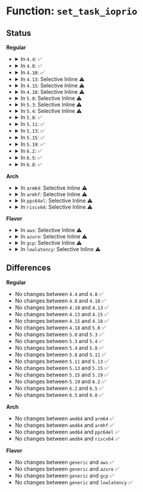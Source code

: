 # Function: <code>set_task_ioprio</code>

## Status
<b>Regular</b>
<ul>
<li>
<details>
<summary>In <code>4.4</code>: ✅</summary>

```c
int set_task_ioprio(struct task_struct *task, int ioprio);
```

**Collision:** Unique Global

**Inline:** No

**Transformation:** False

**Instances:**

```
In block/ioprio.c (ffffffff813cdb90)
Location: block/ioprio.c:32
Inline: False
Direct callers:
  - fs/ext4/super.c:ext4_remount
  - fs/ext4/super.c:ext4_fill_super
  - block/ioprio.c:SyS_ioprio_set
  - block/ioprio.c:SyS_ioprio_set
  - block/ioprio.c:SyS_ioprio_set
```
**Symbols:**

```
ffffffff813cdb90-ffffffff813cdc26: set_task_ioprio (STB_GLOBAL)
```
</details>
</li>
<li>
<details>
<summary>In <code>4.8</code>: ✅</summary>

```c
int set_task_ioprio(struct task_struct *task, int ioprio);
```

**Collision:** Unique Global

**Inline:** No

**Transformation:** False

**Instances:**

```
In block/ioprio.c (ffffffff81411fc0)
Location: block/ioprio.c:32
Inline: False
Direct callers:
  - fs/ext4/super.c:ext4_remount
  - fs/ext4/super.c:ext4_fill_super
  - block/ioprio.c:SyS_ioprio_set
  - block/ioprio.c:SyS_ioprio_set
  - block/ioprio.c:SyS_ioprio_set
```
**Symbols:**

```
ffffffff81411fc0-ffffffff81412056: set_task_ioprio (STB_GLOBAL)
```
</details>
</li>
<li>
<details>
<summary>In <code>4.10</code>: ✅</summary>

```c
int set_task_ioprio(struct task_struct *task, int ioprio);
```

**Collision:** Unique Global

**Inline:** No

**Transformation:** False

**Instances:**

```
In block/ioprio.c (ffffffff8142d420)
Location: block/ioprio.c:32
Inline: False
Direct callers:
  - fs/ext4/super.c:ext4_remount
  - fs/ext4/super.c:ext4_fill_super
  - block/ioprio.c:SyS_ioprio_set
  - block/ioprio.c:SyS_ioprio_set
  - block/ioprio.c:SyS_ioprio_set
```
**Symbols:**

```
ffffffff8142d420-ffffffff8142d4b6: set_task_ioprio (STB_GLOBAL)
```
</details>
</li>
<li>
<details>
<summary>In <code>4.13</code>: Selective Inline ⚠️</summary>

```c
int set_task_ioprio(struct task_struct *task, int ioprio);
```

**Collision:** Unique Global

**Inline:** Selective

**Transformation:** False

**Instances:**

```
In block/ioprio.c (ffffffff8143a700)
Location: block/ioprio.c:35
Inline: True
Direct callers:
  - fs/ext4/super.c:ext4_remount
  - fs/ext4/super.c:ext4_fill_super
  - block/ioprio.c:SyS_ioprio_set
  - block/ioprio.c:SyS_ioprio_set
  - block/ioprio.c:SyS_ioprio_set
```
**Symbols:**

```
ffffffff8143a700-ffffffff8143a798: set_task_ioprio (STB_GLOBAL)
```
</details>
</li>
<li>
<details>
<summary>In <code>4.15</code>: Selective Inline ⚠️</summary>

```c
int set_task_ioprio(struct task_struct *task, int ioprio);
```

**Collision:** Unique Global

**Inline:** Selective

**Transformation:** False

**Instances:**

```
In block/ioprio.c (ffffffff81466720)
Location: block/ioprio.c:35
Inline: True
Direct callers:
  - fs/ext4/super.c:ext4_remount
  - fs/ext4/super.c:ext4_fill_super
  - block/ioprio.c:SyS_ioprio_set
  - block/ioprio.c:SyS_ioprio_set
  - block/ioprio.c:SyS_ioprio_set
```
**Symbols:**

```
ffffffff81466720-ffffffff814667b8: set_task_ioprio (STB_GLOBAL)
```
</details>
</li>
<li>
<details>
<summary>In <code>4.18</code>: Selective Inline ⚠️</summary>

```c
int set_task_ioprio(struct task_struct *task, int ioprio);
```

**Collision:** Unique Global

**Inline:** Selective

**Transformation:** False

**Instances:**

```
In block/ioprio.c (ffffffff8149a070)
Location: block/ioprio.c:35
Inline: True
Direct callers:
  - fs/ext4/super.c:ext4_remount
  - fs/ext4/super.c:ext4_fill_super
  - block/ioprio.c:__ia32_sys_ioprio_set
  - block/ioprio.c:__ia32_sys_ioprio_set
  - block/ioprio.c:__ia32_sys_ioprio_set
  - block/ioprio.c:__x64_sys_ioprio_set
  - block/ioprio.c:__x64_sys_ioprio_set
  - block/ioprio.c:__x64_sys_ioprio_set
```
**Symbols:**

```
ffffffff8149a070-ffffffff8149a108: set_task_ioprio (STB_GLOBAL)
```
</details>
</li>
<li>
<details>
<summary>In <code>5.0</code>: Selective Inline ⚠️</summary>

```c
int set_task_ioprio(struct task_struct *task, int ioprio);
```

**Collision:** Unique Global

**Inline:** Selective

**Transformation:** False

**Instances:**

```
In block/ioprio.c (ffffffff814b4380)
Location: block/ioprio.c:35
Inline: True
Direct callers:
  - fs/ext4/super.c:ext4_remount
  - fs/ext4/super.c:ext4_fill_super
  - block/ioprio.c:__ia32_sys_ioprio_set
  - block/ioprio.c:__ia32_sys_ioprio_set
  - block/ioprio.c:__ia32_sys_ioprio_set
  - block/ioprio.c:__x64_sys_ioprio_set
  - block/ioprio.c:__x64_sys_ioprio_set
  - block/ioprio.c:__x64_sys_ioprio_set
```
**Symbols:**

```
ffffffff814b4380-ffffffff814b4418: set_task_ioprio (STB_GLOBAL)
```
</details>
</li>
<li>
<details>
<summary>In <code>5.3</code>: Selective Inline ⚠️</summary>

```c
int set_task_ioprio(struct task_struct *task, int ioprio);
```

**Collision:** Unique Global

**Inline:** Selective

**Transformation:** False

**Instances:**

```
In block/ioprio.c (ffffffff814e28a0)
Location: block/ioprio.c:36
Inline: True
Direct callers:
  - fs/ext4/super.c:ext4_remount
  - fs/ext4/super.c:ext4_fill_super
  - block/ioprio.c:__ia32_sys_ioprio_set
  - block/ioprio.c:__ia32_sys_ioprio_set
  - block/ioprio.c:__ia32_sys_ioprio_set
  - block/ioprio.c:__x64_sys_ioprio_set
  - block/ioprio.c:__x64_sys_ioprio_set
  - block/ioprio.c:__x64_sys_ioprio_set
```
**Symbols:**

```
ffffffff814e28a0-ffffffff814e2935: set_task_ioprio (STB_GLOBAL)
```
</details>
</li>
<li>
<details>
<summary>In <code>5.4</code>: Selective Inline ⚠️</summary>

```c
int set_task_ioprio(struct task_struct *task, int ioprio);
```

**Collision:** Unique Global

**Inline:** Selective

**Transformation:** False

**Instances:**

```
In block/ioprio.c (ffffffff814fbc60)
Location: block/ioprio.c:36
Inline: True
Direct callers:
  - fs/ext4/super.c:ext4_remount
  - fs/ext4/super.c:ext4_fill_super
  - block/ioprio.c:__ia32_sys_ioprio_set
  - block/ioprio.c:__ia32_sys_ioprio_set
  - block/ioprio.c:__ia32_sys_ioprio_set
  - block/ioprio.c:__x64_sys_ioprio_set
  - block/ioprio.c:__x64_sys_ioprio_set
  - block/ioprio.c:__x64_sys_ioprio_set
```
**Symbols:**

```
ffffffff814fbc60-ffffffff814fbcf5: set_task_ioprio (STB_GLOBAL)
```
</details>
</li>
<li>
<details>
<summary>In <code>5.8</code>: ✅</summary>

```c
int set_task_ioprio(struct task_struct *task, int ioprio);
```

**Collision:** Unique Global

**Inline:** No

**Transformation:** False

**Instances:**

```
In block/ioprio.c (ffffffff8155b900)
Location: block/ioprio.c:36
Inline: False
Direct callers:
  - fs/ext4/super.c:ext4_remount
  - fs/ext4/super.c:ext4_fill_super
  - block/ioprio.c:__do_sys_ioprio_set
  - block/ioprio.c:__do_sys_ioprio_set
  - block/ioprio.c:__do_sys_ioprio_set
```
**Symbols:**

```
ffffffff8155b900-ffffffff8155b995: set_task_ioprio (STB_GLOBAL)
```
</details>
</li>
<li>
<details>
<summary>In <code>5.11</code>: ✅</summary>

```c
int set_task_ioprio(struct task_struct *task, int ioprio);
```

**Collision:** Unique Global

**Inline:** No

**Transformation:** False

**Instances:**

```
In block/ioprio.c (ffffffff81577a60)
Location: block/ioprio.c:36
Inline: False
Direct callers:
  - fs/ext4/super.c:ext4_remount
  - fs/ext4/super.c:ext4_fill_super
  - block/ioprio.c:__do_sys_ioprio_set
  - block/ioprio.c:__do_sys_ioprio_set
  - block/ioprio.c:__do_sys_ioprio_set
```
**Symbols:**

```
ffffffff81577a60-ffffffff81577aff: set_task_ioprio (STB_GLOBAL)
```
</details>
</li>
<li>
<details>
<summary>In <code>5.13</code>: ✅</summary>

```c
int set_task_ioprio(struct task_struct *task, int ioprio);
```

**Collision:** Unique Global

**Inline:** No

**Transformation:** False

**Instances:**

```
In block/ioprio.c (ffffffff8157f7a0)
Location: block/ioprio.c:36
Inline: False
Direct callers:
  - fs/ext4/super.c:ext4_remount
  - fs/ext4/super.c:ext4_fill_super
  - block/ioprio.c:__do_sys_ioprio_set
  - block/ioprio.c:__do_sys_ioprio_set
  - block/ioprio.c:__do_sys_ioprio_set
```
**Symbols:**

```
ffffffff8157f7a0-ffffffff8157f83f: set_task_ioprio (STB_GLOBAL)
```
</details>
</li>
<li>
<details>
<summary>In <code>5.15</code>: ✅</summary>

```c
int set_task_ioprio(struct task_struct *task, int ioprio);
```

**Collision:** Unique Global

**Inline:** No

**Transformation:** False

**Instances:**

```
In block/ioprio.c (ffffffff815e4a40)
Location: block/ioprio.c:36
Inline: False
Direct callers:
  - fs/ext4/super.c:ext4_remount
  - fs/ext4/super.c:ext4_fill_super
  - block/ioprio.c:__do_sys_ioprio_set
  - block/ioprio.c:__do_sys_ioprio_set
  - block/ioprio.c:__do_sys_ioprio_set
```
**Symbols:**

```
ffffffff815e4a40-ffffffff815e4adf: set_task_ioprio (STB_GLOBAL)
```
</details>
</li>
<li>
<details>
<summary>In <code>5.19</code>: ✅</summary>

```c
int set_task_ioprio(struct task_struct *task, int ioprio);
```

**Collision:** Unique Global

**Inline:** No

**Transformation:** False

**Instances:**

```
In block/blk-ioc.c (ffffffff8167d750)
Location: block/blk-ioc.c:255
Inline: False
Direct callers:
  - fs/ext4/super.c:__ext4_remount
  - fs/ext4/super.c:__ext4_fill_super
  - block/ioprio.c:__do_sys_ioprio_set
  - block/ioprio.c:__do_sys_ioprio_set
  - block/ioprio.c:__do_sys_ioprio_set
```
**Symbols:**

```
ffffffff8167d750-ffffffff8167d892: set_task_ioprio (STB_GLOBAL)
```
</details>
</li>
<li>
<details>
<summary>In <code>6.2</code>: ✅</summary>

```c
int set_task_ioprio(struct task_struct *task, int ioprio);
```

**Collision:** Unique Global

**Inline:** No

**Transformation:** False

**Instances:**

```
In block/blk-ioc.c (ffffffff8173a340)
Location: block/blk-ioc.c:255
Inline: False
Direct callers:
  - fs/ext4/super.c:__ext4_remount
  - fs/ext4/super.c:ext4_load_and_init_journal
  - block/ioprio.c:__do_sys_ioprio_set
  - block/ioprio.c:__do_sys_ioprio_set
  - block/ioprio.c:__do_sys_ioprio_set
```
**Symbols:**

```
ffffffff8173a340-ffffffff8173a482: set_task_ioprio (STB_GLOBAL)
```
</details>
</li>
<li>
<details>
<summary>In <code>6.5</code>: ✅</summary>

```c
int set_task_ioprio(struct task_struct *task, int ioprio);
```

**Collision:** Unique Global

**Inline:** No

**Transformation:** False

**Instances:**

```
In block/blk-ioc.c (ffffffff81776a40)
Location: block/blk-ioc.c:251
Inline: False
Direct callers:
  - fs/ext4/super.c:__ext4_remount
  - fs/ext4/super.c:ext4_load_and_init_journal
  - block/ioprio.c:__do_sys_ioprio_set
  - block/ioprio.c:__do_sys_ioprio_set
  - block/ioprio.c:__do_sys_ioprio_set
```
**Symbols:**

```
ffffffff81776a40-ffffffff81776b82: set_task_ioprio (STB_GLOBAL)
```
</details>
</li>
<li>
<details>
<summary>In <code>6.8</code>: ✅</summary>

```c
int set_task_ioprio(struct task_struct *task, int ioprio);
```

**Collision:** Unique Global

**Inline:** No

**Transformation:** False

**Instances:**

```
In block/blk-ioc.c (ffffffff817b8c70)
Location: block/blk-ioc.c:251
Inline: False
Direct callers:
  - fs/ext4/super.c:__ext4_remount
  - fs/ext4/super.c:ext4_load_and_init_journal
  - block/ioprio.c:__do_sys_ioprio_set
  - block/ioprio.c:__do_sys_ioprio_set
  - block/ioprio.c:__do_sys_ioprio_set
```
**Symbols:**

```
ffffffff817b8c70-ffffffff817b8db2: set_task_ioprio (STB_GLOBAL)
```
</details>
</li>
</ul>
<b>Arch</b>
<ul>
<li>
<details>
<summary>In <code>arm64</code>: Selective Inline ⚠️</summary>

```c
int set_task_ioprio(struct task_struct *task, int ioprio);
```

**Collision:** Unique Global

**Inline:** Selective

**Transformation:** False

**Instances:**

```
In block/ioprio.c (ffff8000105fdc70)
Location: block/ioprio.c:36
Inline: True
Direct callers:
  - fs/ext4/super.c:ext4_remount
  - fs/ext4/super.c:ext4_fill_super
  - block/ioprio.c:__arm64_sys_ioprio_set
  - block/ioprio.c:__arm64_sys_ioprio_set
  - block/ioprio.c:__arm64_sys_ioprio_set
```
**Symbols:**

```
ffff8000105fdc70-ffff8000105fdd28: set_task_ioprio (STB_GLOBAL)
```
</details>
</li>
<li>
<details>
<summary>In <code>armhf</code>: Selective Inline ⚠️</summary>

```c
int set_task_ioprio(struct task_struct *task, int ioprio);
```

**Collision:** Unique Global

**Inline:** Selective

**Transformation:** False

**Instances:**

```
In block/ioprio.c (c07a8ba0)
Location: block/ioprio.c:36
Inline: True
Direct callers:
  - fs/ext4/super.c:ext4_remount
  - fs/ext4/super.c:ext4_fill_super
  - block/ioprio.c:__se_sys_ioprio_set
  - block/ioprio.c:__se_sys_ioprio_set
  - block/ioprio.c:__se_sys_ioprio_set
```
**Symbols:**

```
c07a8ba0-c07a8c4c: set_task_ioprio (STB_GLOBAL)
```
</details>
</li>
<li>
<details>
<summary>In <code>ppc64el</code>: Selective Inline ⚠️</summary>

```c
int set_task_ioprio(struct task_struct *task, int ioprio);
```

**Collision:** Unique Global

**Inline:** Selective

**Transformation:** False

**Instances:**

```
In block/ioprio.c (c0000000007976f0)
Location: block/ioprio.c:36
Inline: True
Direct callers:
  - fs/ext4/super.c:ext4_remount
  - fs/ext4/super.c:ext4_fill_super
  - block/ioprio.c:__se_sys_ioprio_set
  - block/ioprio.c:__se_sys_ioprio_set
  - block/ioprio.c:__se_sys_ioprio_set
```
**Symbols:**

```
c0000000007976f0-c0000000007977e8: set_task_ioprio (STB_GLOBAL)
```
</details>
</li>
<li>
<details>
<summary>In <code>riscv64</code>: Selective Inline ⚠️</summary>

```c
int set_task_ioprio(struct task_struct *task, int ioprio);
```

**Collision:** Unique Global

**Inline:** Selective

**Transformation:** False

**Instances:**

```
In block/ioprio.c (ffffffe0004396b0)
Location: block/ioprio.c:36
Inline: True
Direct callers:
  - fs/ext4/super.c:ext4_remount
  - fs/ext4/super.c:ext4_fill_super
  - block/ioprio.c:__se_sys_ioprio_set
  - block/ioprio.c:__se_sys_ioprio_set
  - block/ioprio.c:__se_sys_ioprio_set
```
**Symbols:**

```
ffffffe0004396b0-ffffffe000439742: set_task_ioprio (STB_GLOBAL)
```
</details>
</li>
</ul>
<b>Flavor</b>
<ul>
<li>
<details>
<summary>In <code>aws</code>: Selective Inline ⚠️</summary>

```c
int set_task_ioprio(struct task_struct *task, int ioprio);
```

**Collision:** Unique Global

**Inline:** Selective

**Transformation:** False

**Instances:**

```
In block/ioprio.c (ffffffff814f4240)
Location: block/ioprio.c:36
Inline: True
Direct callers:
  - fs/ext4/super.c:ext4_remount
  - fs/ext4/super.c:ext4_fill_super
  - block/ioprio.c:__ia32_sys_ioprio_set
  - block/ioprio.c:__ia32_sys_ioprio_set
  - block/ioprio.c:__ia32_sys_ioprio_set
  - block/ioprio.c:__x64_sys_ioprio_set
  - block/ioprio.c:__x64_sys_ioprio_set
  - block/ioprio.c:__x64_sys_ioprio_set
```
**Symbols:**

```
ffffffff814f4240-ffffffff814f42d5: set_task_ioprio (STB_GLOBAL)
```
</details>
</li>
<li>
<details>
<summary>In <code>azure</code>: Selective Inline ⚠️</summary>

```c
int set_task_ioprio(struct task_struct *task, int ioprio);
```

**Collision:** Unique Global

**Inline:** Selective

**Transformation:** False

**Instances:**

```
In block/ioprio.c (ffffffff814e4750)
Location: block/ioprio.c:36
Inline: True
Direct callers:
  - fs/ext4/super.c:ext4_remount
  - fs/ext4/super.c:ext4_fill_super
  - block/ioprio.c:__ia32_sys_ioprio_set
  - block/ioprio.c:__ia32_sys_ioprio_set
  - block/ioprio.c:__ia32_sys_ioprio_set
  - block/ioprio.c:__x64_sys_ioprio_set
  - block/ioprio.c:__x64_sys_ioprio_set
  - block/ioprio.c:__x64_sys_ioprio_set
```
**Symbols:**

```
ffffffff814e4750-ffffffff814e47e5: set_task_ioprio (STB_GLOBAL)
```
</details>
</li>
<li>
<details>
<summary>In <code>gcp</code>: Selective Inline ⚠️</summary>

```c
int set_task_ioprio(struct task_struct *task, int ioprio);
```

**Collision:** Unique Global

**Inline:** Selective

**Transformation:** False

**Instances:**

```
In block/ioprio.c (ffffffff814f02d0)
Location: block/ioprio.c:36
Inline: True
Direct callers:
  - fs/ext4/super.c:ext4_remount
  - fs/ext4/super.c:ext4_fill_super
  - block/ioprio.c:__ia32_sys_ioprio_set
  - block/ioprio.c:__ia32_sys_ioprio_set
  - block/ioprio.c:__ia32_sys_ioprio_set
  - block/ioprio.c:__x64_sys_ioprio_set
  - block/ioprio.c:__x64_sys_ioprio_set
  - block/ioprio.c:__x64_sys_ioprio_set
```
**Symbols:**

```
ffffffff814f02d0-ffffffff814f0365: set_task_ioprio (STB_GLOBAL)
```
</details>
</li>
<li>
<details>
<summary>In <code>lowlatency</code>: Selective Inline ⚠️</summary>

```c
int set_task_ioprio(struct task_struct *task, int ioprio);
```

**Collision:** Unique Global

**Inline:** Selective

**Transformation:** False

**Instances:**

```
In block/ioprio.c (ffffffff81509360)
Location: block/ioprio.c:36
Inline: True
Direct callers:
  - fs/ext4/super.c:ext4_remount
  - fs/ext4/super.c:ext4_fill_super
  - block/ioprio.c:__ia32_sys_ioprio_set
  - block/ioprio.c:__ia32_sys_ioprio_set
  - block/ioprio.c:__ia32_sys_ioprio_set
  - block/ioprio.c:__x64_sys_ioprio_set
  - block/ioprio.c:__x64_sys_ioprio_set
  - block/ioprio.c:__x64_sys_ioprio_set
```
**Symbols:**

```
ffffffff81509360-ffffffff81509407: set_task_ioprio (STB_GLOBAL)
```
</details>
</li>
</ul>

## Differences
<b>Regular</b>
<ul>
<li>
No changes between <code>4.4</code> and <code>4.8</code> ✅
</li>
<li>
No changes between <code>4.8</code> and <code>4.10</code> ✅
</li>
<li>
No changes between <code>4.10</code> and <code>4.13</code> ✅
</li>
<li>
No changes between <code>4.13</code> and <code>4.15</code> ✅
</li>
<li>
No changes between <code>4.15</code> and <code>4.18</code> ✅
</li>
<li>
No changes between <code>4.18</code> and <code>5.0</code> ✅
</li>
<li>
No changes between <code>5.0</code> and <code>5.3</code> ✅
</li>
<li>
No changes between <code>5.3</code> and <code>5.4</code> ✅
</li>
<li>
No changes between <code>5.4</code> and <code>5.8</code> ✅
</li>
<li>
No changes between <code>5.8</code> and <code>5.11</code> ✅
</li>
<li>
No changes between <code>5.11</code> and <code>5.13</code> ✅
</li>
<li>
No changes between <code>5.13</code> and <code>5.15</code> ✅
</li>
<li>
No changes between <code>5.15</code> and <code>5.19</code> ✅
</li>
<li>
No changes between <code>5.19</code> and <code>6.2</code> ✅
</li>
<li>
No changes between <code>6.2</code> and <code>6.5</code> ✅
</li>
<li>
No changes between <code>6.5</code> and <code>6.8</code> ✅
</li>
</ul>
<b>Arch</b>
<ul>
<li>
No changes between <code>amd64</code> and <code>arm64</code> ✅
</li>
<li>
No changes between <code>amd64</code> and <code>armhf</code> ✅
</li>
<li>
No changes between <code>amd64</code> and <code>ppc64el</code> ✅
</li>
<li>
No changes between <code>amd64</code> and <code>riscv64</code> ✅
</li>
</ul>
<b>Flavor</b>
<ul>
<li>
No changes between <code>generic</code> and <code>aws</code> ✅
</li>
<li>
No changes between <code>generic</code> and <code>azure</code> ✅
</li>
<li>
No changes between <code>generic</code> and <code>gcp</code> ✅
</li>
<li>
No changes between <code>generic</code> and <code>lowlatency</code> ✅
</li>
</ul>
